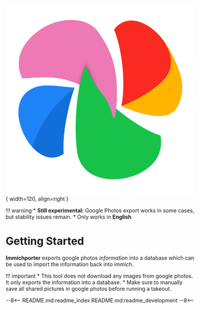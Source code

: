 
![Immichporter logo](assets/logo.png){ width=120, align=right }

!!! warning
    * **Still experimental:** Google Photos export works in some cases, but stability issues remain.
    * Only works in **English**

# Getting Started

**Immichporter** exports google photos *information* into a database which can be used to import the information back into immich.

!!! important
    * This tool does not download any images from google photos. It only exports the information into a database.
    * Make sure to manually save all shared pictures in google photos before running a takeout.


--8<--
README.md:readme_index
README.md:readme_development
--8<--
